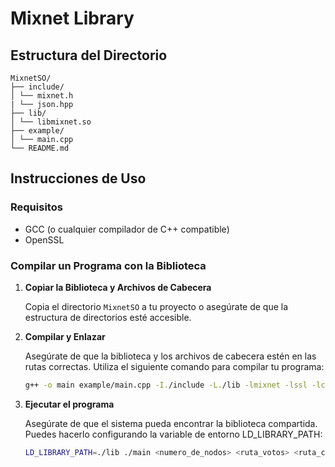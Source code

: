 # Mixnet Library

## Estructura del Directorio

```plaintext
MixnetSO/
├── include/
│ └── mixnet.h
| └── json.hpp
├── lib/
│ └── libmixnet.so
├── example/
│ └── main.cpp
└── README.md
```

## Instrucciones de Uso

### Requisitos

- GCC (o cualquier compilador de C++ compatible)
- OpenSSL

### Compilar un Programa con la Biblioteca

1. **Copiar la Biblioteca y Archivos de Cabecera**

   Copia el directorio `MixnetSO` a tu proyecto o asegúrate de que la estructura de directorios esté accesible.

2. **Compilar y Enlazar**

   Asegúrate de que la biblioteca y los archivos de cabecera estén en las rutas correctas. Utiliza el siguiente comando para compilar tu programa:

   ```sh
   g++ -o main example/main.cpp -I./include -L./lib -lmixnet -lssl -lcrypto -std=c++17


2. **Ejecutar el programa**

   Asegúrate de que el sistema pueda encontrar la biblioteca compartida. Puedes hacerlo configurando la variable de entorno LD_LIBRARY_PATH:

   ```sh
   LD_LIBRARY_PATH=./lib ./main <numero_de_nodos> <ruta_votos> <ruta_cifrados> <ruta_descifrados>

